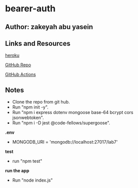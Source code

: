 # bearer-auth

## Author: zakeyah abu yasein

## Links and Resources


[heroku](https://zakeyah-bearer.herokuapp.com/)

[GitHub Repo](https://github.com/zakeyah/bearer-auth)

[GitHub Actions](https://github.com/zakeyah/bearer-auth/actions)


## Notes

- Clone the repo from git hub.
- Run "npm init -y".
- Run "npm i express dotenv mongoose base-64 bcrypt cors jsonwebtoken".
- Run "npm i -D jest @code-fellows/supergoose".

**.env**
- MONGODB_URI = 'mongodb://localhost:27017/lab7'

**test**
- run "npm test"

**run the app**
- Run "node index.js"